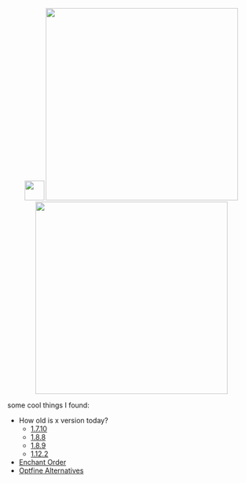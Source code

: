 <div align="center">
    <img width="40" src= "https://github.githubassets.com/images/mona-loading-default.gif"
    >
    <img width="391" src= "https://github-readme-stats.vercel.app/api?username=ManInMyVan&show_icons=true&theme=transparent&hide_border=true&show=reviews,discussions_started,discussions_answered,prs_merged&include_all_commits=true"
    >
    <img width="391" src= "https://github-readme-stats.vercel.app/api/top-langs/?username=ManInMyVan&layout=compact&theme=transparent&hide_border=true"
    >
</div>

some cool things I found:
- How old is x version today?
  - [1.7.10](https://howoldisminecraft1710.today/)
  - [1.8.8](https://howoldisminecraft188.today/)
  - [1.8.9](https://howoldisminecraft189.today/)
  - [1.12.2](https://howoldisminecraft1122.today/)
 - [Enchant Order](https://iamcal.github.io/enchant-order/)
 - [Optfine Alternatives](https://optifine.alternatives.lambdaurora.dev/)

